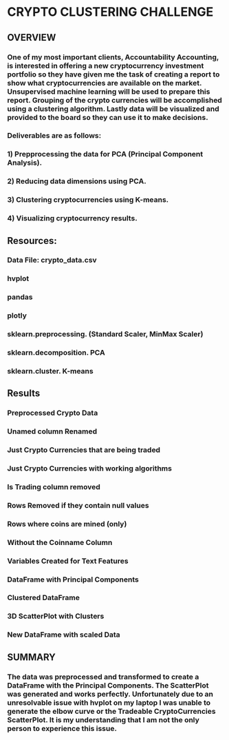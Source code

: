 # CRYPTO CLUSTERING CHALLENGE

## OVERVIEW

### One of my most important clients, Accountability Accounting, is interested in offering a new cryptocurrency investment portfolio so they have given me the task of creating a report to show what cryptocurrencies are available on the market. Unsupervised machine learning will be used to prepare this report.  Grouping of the crypto currencies will be accomplished using a clustering algorithm.  Lastly data will be visualized and provided to the board so they can use it to make decisions.

### Deliverables are as follows:

### 1) Prepprocessing the data for PCA (Principal Component Analysis).

### 2) Reducing data dimensions using PCA.

### 3) Clustering cryptocurrencies using K-means.

### 4) Visualizing cryptocurrency results.

## Resources:

### Data File: crypto_data.csv

### hvplot

### pandas

### plotly

### sklearn.preprocessing. (Standard Scaler, MinMax Scaler)

### sklearn.decomposition.  PCA

### sklearn.cluster.  K-means


## Results

### Preprocessed Crypto Data

### Unamed column Renamed

### Just Crypto Currencies that are being traded

### Just Crypto Currencies with working algorithms

### Is Trading column removed

### Rows Removed if they contain null values

### Rows where coins are mined (only)

### Without the Coinname Column

### Variables Created for Text Features

### DataFrame with Principal Components

### Clustered DataFrame

### 3D ScatterPlot with Clusters

### New DataFrame with scaled Data

## SUMMARY

### The data was preprocessed and transformed to create a DataFrame with the Principal Components.  The ScatterPlot was  generated and works perfectly.  Unfortunately due to an unresolvable issue with hvplot on my laptop I was unable to generate the elbow curve or the Tradeable CryptoCurrencies ScatterPlot.  It is my understanding that I am not the only person to experience this issue.
